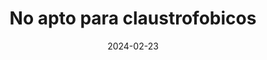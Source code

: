 ---
layout: short
title:  "No apto para claustrofobicos"
date:   2024-02-23
tags: devshort
short: ALjjG7O-dnI
---
